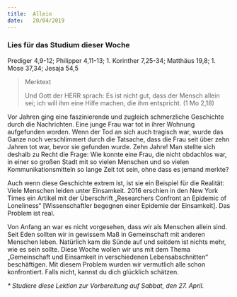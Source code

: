```yaml
---
title:  Allein
date:   20/04/2019
---
```


### Lies für das Studium dieser Woche

Prediger 4,9-12; Philipper 4,11-13; 1. Korinther 7,25-34; Matthäus 19,8; 1. Mose 37,34; Jesaja 54,5

> <p>Merktext</p>
> Und Gott der HERR sprach: Es ist nicht gut, dass der Mensch allein sei; ich will ihm eine Hilfe machen, die ihm entspricht. (1 Mo 2,18)

Vor Jahren ging eine faszinierende und zugleich schmerzliche Geschichte durch die Nachrichten. Eine junge Frau war tot in ihrer Wohnung aufgefunden worden. Wenn der Tod an sich auch tragisch war, wurde das Ganze noch verschlimmert durch die Tatsache, dass die Frau seit über zehn Jahren tot war, bevor sie gefunden wurde. Zehn Jahre! Man stellte sich deshalb zu Recht die Frage: Wie konnte eine Frau, die nicht obdachlos war, in einer so großen Stadt mit so vielen Menschen und so vielen Kommunikationsmitteln so lange Zeit tot sein, ohne dass es jemand merkte?

Auch wenn diese Geschichte extrem ist, ist sie ein Beispiel für die Realität: Viele Menschen leiden unter Einsamkeit. 2016 erschien in den New York Times ein Artikel mit der Überschrift „Researchers Confront an Epidemic of Loneliness“ [Wissenschaftler begegnen einer Epidemie der Einsamkeit]. Das Problem ist real.

Von Anfang an war es nicht vorgesehen, dass wir als Menschen allein sind. Seit Eden sollten wir in gewissem Maß in Gemeinschaft mit anderen Menschen leben. Natürlich kam die Sünde auf und seitdem ist nichts mehr, wie es sein sollte. Diese Woche wollen wir uns mit dem Thema „Gemeinschaft und Einsamkeit in verschiedenen Lebensabschnitten“ beschäftigen. Mit diesem Problem wurden wir vermutlich alle schon konfrontiert. Falls nicht, kannst du dich glücklich schätzen.

_* Studiere diese Lektion zur Vorbereitung auf Sabbat, den 27. April._

